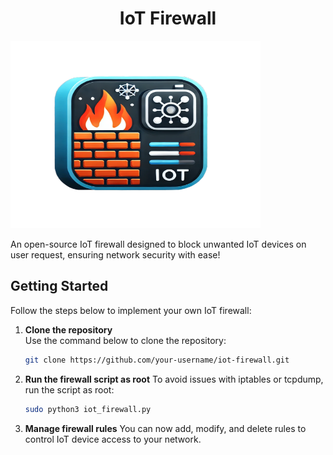 # <div align="center">**IoT Firewall**</div>

<img src="./assets/iot_firewall_icon.png" width="400" height="300" >

An open-source IoT firewall designed to block unwanted IoT devices on user request, ensuring network security with ease!

## Getting Started

Follow the steps below to implement your own IoT firewall:

1. **Clone the repository**  
   Use the command below to clone the repository:
   ```bash
   git clone https://github.com/your-username/iot-firewall.git

2. **Run the firewall script as root**
  To avoid issues with iptables or tcpdump, run the script as root:
     ```bash
     sudo python3 iot_firewall.py


3. **Manage firewall rules**
  You can now add, modify, and delete rules to control IoT device access to your network.
